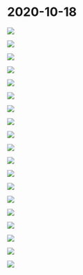 # 2020-10-18

![](img/2020-10-18_1.png)

![](img/2020-10-18_10.png)

![](img/2020-10-18_11.png)

![](img/2020-10-18_12.png)

![](img/2020-10-18_13.png)

![](img/2020-10-18_14.png)

![](img/2020-10-18_15.png)

![](img/2020-10-18_16.png)

![](img/2020-10-18_17.png)

![](img/2020-10-18_18.png)

![](img/2020-10-18_19.png)

![](img/2020-10-18_2.png)

![](img/2020-10-18_3.png)

![](img/2020-10-18_4.png)

![](img/2020-10-18_5.png)

![](img/2020-10-18_6.png)

![](img/2020-10-18_7.png)

![](img/2020-10-18_8.png)

![](img/2020-10-18_9.png)

